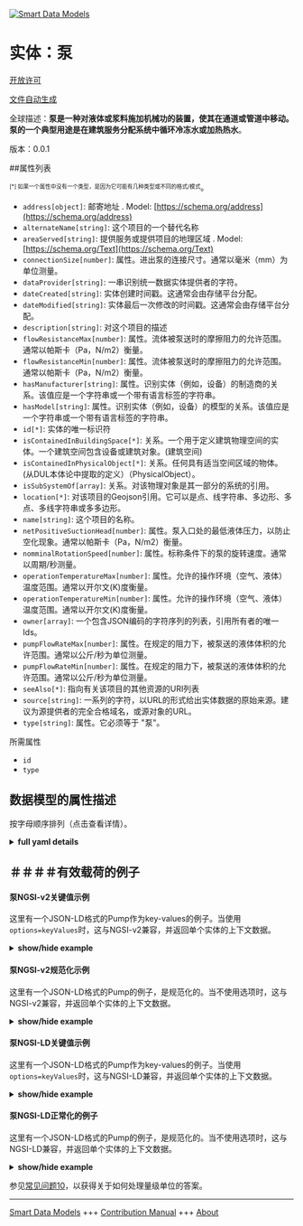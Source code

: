 <!-- 10-Header -->  
[![Smart Data Models](https://smartdatamodels.org/wp-content/uploads/2022/01/SmartDataModels_logo.png "Logo")](https://smartdatamodels.org)  
实体：泵  
====<!-- /10-Header -->  
<!-- 15-License -->  
[开放许可](https://github.com/smart-data-models//dataModel.S4BLDG/blob/master/Pump/LICENSE.md)  
[文件自动生成](https://docs.google.com/presentation/d/e/2PACX-1vTs-Ng5dIAwkg91oTTUdt8ua7woBXhPnwavZ0FxgR8BsAI_Ek3C5q97Nd94HS8KhP-r_quD4H0fgyt3/pub?start=false&loop=false&delayms=3000#slide=id.gb715ace035_0_60)  
<!-- /15-License -->  
<!-- 20-Description -->  
全球描述：**泵是一种对液体或浆料施加机械功的装置，使其在通道或管道中移动。泵的一个典型用途是在建筑服务分配系统中循环冷冻水或加热热水**。  
版本：0.0.1  
<!-- /20-Description -->  
<!-- 30-PropertiesList -->  

##属性列表  

<sup><sub>[*] 如果一个属性中没有一个类型，是因为它可能有几种类型或不同的格式/模式</sub></sup>。  
- `address[object]`: 邮寄地址  . Model: [https://schema.org/address](https://schema.org/address)- `alternateName[string]`: 这个项目的一个替代名称  - `areaServed[string]`: 提供服务或提供项目的地理区域  . Model: [https://schema.org/Text](https://schema.org/Text)- `connectionSize[number]`: 属性。进出泵的连接尺寸。通常以毫米（mm）为单位测量。  - `dataProvider[string]`: 一串识别统一数据实体提供者的字符。  - `dateCreated[string]`: 实体创建时间戳。这通常会由存储平台分配。  - `dateModified[string]`: 实体最后一次修改的时间戳。这通常会由存储平台分配。  - `description[string]`: 对这个项目的描述  - `flowResistanceMax[number]`: 属性。流体被泵送时的摩擦阻力的允许范围。通常以帕斯卡（Pa，N/m2）衡量。  - `flowResistanceMin[number]`: 属性。流体被泵送时的摩擦阻力的允许范围。通常以帕斯卡（Pa，N/m2）衡量。  - `hasManufacturer[string]`: 属性。识别实体（例如，设备）的制造商的关系。该值应是一个字符串或一个带有语言标签的字符串。  - `hasModel[string]`: 属性。识别实体（例如，设备）的模型的关系。该值应是一个字符串或一个带有语言标签的字符串。  - `id[*]`: 实体的唯一标识符  - `isContainedInBuildingSpace[*]`: 关系。一个用于定义建筑物理空间的实体。一个建筑空间包含设备或建筑对象。(建筑空间)  - `isContainedInPhysicalObject[*]`: 关系。任何具有适当空间区域的物体。  (从DUL本体论中提取的定义）（PhysicalObject）。  - `isSubSystemOf[array]`: 关系。对该物理对象是其一部分的系统的引用。  - `location[*]`: 对该项目的Geojson引用。它可以是点、线字符串、多边形、多点、多线字符串或多多边形。  - `name[string]`: 这个项目的名称。  - `netPositiveSuctionHead[number]`: 属性。泵入口处的最低液体压力，以防止空化现象。通常以帕斯卡（Pa，N/m2）衡量。  - `nomminalRotationSpeed[number]`: 属性。标称条件下的泵的旋转速度。通常以周期/秒测量。  - `operationTemperatureMax[number]`: 属性。允许的操作环境（空气、液体）温度范围。通常以开尔文(K)度衡量。  - `operationTemperatureMin[number]`: 属性。允许的操作环境（空气、液体）温度范围。通常以开尔文(K)度衡量。  - `owner[array]`: 一个包含JSON编码的字符序列的列表，引用所有者的唯一Ids。  - `pumpFlowRateMax[number]`: 属性。在规定的阻力下，被泵送的液体体积的允许范围。通常以公斤/秒为单位测量。  - `pumpFlowRateMin[number]`: 属性。在规定的阻力下，被泵送的液体体积的允许范围。通常以公斤/秒为单位测量。  - `seeAlso[*]`: 指向有关该项目的其他资源的URI列表  - `source[string]`: 一系列的字符，以URL的形式给出实体数据的原始来源。建议为源提供者的完全合格域名，或源对象的URL。  - `type[string]`: 属性。它必须等于 "泵"。  <!-- /30-PropertiesList -->  
<!-- 35-RequiredProperties -->  
所需属性  
- `id`  - `type`  <!-- /35-RequiredProperties -->  
<!-- 40-RequiredProperties -->  
<!-- /40-RequiredProperties -->  
<!-- 50-DataModelHeader -->  
## 数据模型的属性描述  
按字母顺序排列（点击查看详情）。  
<!-- /50-DataModelHeader -->  
<!-- 60-ModelYaml -->  
<details><summary><strong>full yaml details</strong></summary>    
```yaml  
Pump:    
  description: A pump is a device which imparts mechanical work on fluids or slurries to move them through a channel or pipeline. A typical use of a pump is to circulate chilled water or heating hot water in a building services distribution system.    
  properties:    
    address:    
      description: The mailing address    
      properties:    
        addressCountry:    
          description: 'Property. The country. For example, Spain. Model:''https://schema.org/addressCountry'''    
          type: string    
        addressLocality:    
          description: 'Property. The locality in which the street address is, and which is in the region. Model:''https://schema.org/addressLocality'''    
          type: string    
        addressRegion:    
          description: 'Property. The region in which the locality is, and which is in the country. Model:''https://schema.org/addressRegion'''    
          type: string    
        district:    
          description: 'A district is a type of administrative division that, in some countries, is managed by the local government.'    
          type: string    
        postOfficeBoxNumber:    
          description: 'Property. The post office box number for PO box addresses. For example, 03578. Model:''https://schema.org/postOfficeBoxNumber'''    
          type: string    
        postalCode:    
          description: 'Property. The postal code. For example, 24004. Model:''https://schema.org/https://schema.org/postalCode'''    
          type: string    
        streetAddress:    
          description: 'Property. The street address. Model:''https://schema.org/streetAddress'''    
          type: string    
        streetNr:    
          description: Number identifying a specific property on a public street.    
          type: string    
      type: object    
      x-ngsi:    
        model: https://schema.org/address    
        type: Property    
    alternateName:    
      description: An alternative name for this item    
      type: string    
      x-ngsi:    
        type: Property    
    areaServed:    
      description: The geographic area where a service or offered item is provided    
      type: string    
      x-ngsi:    
        model: https://schema.org/Text    
        type: Property    
    connectionSize:    
      description: Property. The connection size of the to and from the pump. Usually measured in millimeters (mm).    
      type: number    
      x-ngsi:    
        type: Property    
    dataProvider:    
      description: A sequence of characters identifying the provider of the harmonised data entity.    
      type: string    
      x-ngsi:    
        type: Property    
    dateCreated:    
      description: Entity creation timestamp. This will usually be allocated by the storage platform.    
      format: date-time    
      type: string    
      x-ngsi:    
        type: Property    
    dateModified:    
      description: Timestamp of the last modification of the entity. This will usually be allocated by the storage platform.    
      format: date-time    
      type: string    
      x-ngsi:    
        type: Property    
    description:    
      description: A description of this item    
      type: string    
      x-ngsi:    
        type: Property    
    flowResistanceMax:    
      description: 'Property. Allowable range of frictional resistance against which the fluid is being pumped. Usually measured in Pascals (Pa, N/m2).'    
      type: number    
      x-ngsi:    
        type: Property    
    flowResistanceMin:    
      description: 'Property. Allowable range of frictional resistance against which the fluid is being pumped. Usually measured in Pascals (Pa, N/m2).'    
      type: number    
      x-ngsi:    
        type: Property    
    hasManufacturer:    
      description: 'Property. A relationship identifying the manufacturer of an entity (e.g., device). The value is expected to be a string or a string with language tag.'    
      type: string    
      x-ngsi:    
        type: Property    
    hasModel:    
      description: 'Property. A relationship identifying the model of an entity (e.g., device). The value is expected to be a string or a string with language tag.'    
      type: string    
      x-ngsi:    
        type: Property    
    id:    
      anyOf: &pump_-_properties_-_iscontainedinbuildingspace_-_anyof    
        - description: Property. Identifier format of any NGSI entity    
          maxLength: 256    
          minLength: 1    
          pattern: ^[\w\-\.\{\}\$\+\*\[\]`|~^@!,:\\]+$    
          type: string    
        - description: Property. Identifier format of any NGSI entity    
          format: uri    
          type: string    
      description: Unique identifier of the entity    
      x-ngsi:    
        type: Property    
    isContainedInBuildingSpace:    
      anyOf: *pump_-_properties_-_iscontainedinbuildingspace_-_anyof    
      description: Relationship. An entity used to define the physical spaces of the building. A building space contains devices or building objects. (BuildingSpace)    
      x-ngsi:    
        type: Property    
    isContainedInPhysicalObject:    
      anyOf: *pump_-_properties_-_iscontainedinbuildingspace_-_anyof    
      description: Relationship. Any Object that has a proper space region.  (Definition extracted from DUL ontology) (PhysicalObject)    
      x-ngsi:    
        type: Property    
    isSubSystemOf:    
      description: Relationship. A reference to a system(s) that this Physical Object is part of.    
      items:    
        anyOf: *pump_-_properties_-_iscontainedinbuildingspace_-_anyof    
        description: Property. Unique identifier of the entity    
      type: array    
      x-ngsi:    
        type: Relationship    
    location:    
      description: 'Geojson reference to the item. It can be Point, LineString, Polygon, MultiPoint, MultiLineString or MultiPolygon'    
      oneOf:    
        - description: GeoProperty. Geojson reference to the item. Point    
          properties:    
            bbox:    
              items:    
                type: number    
              minItems: 4    
              type: array    
            coordinates:    
              items:    
                type: number    
              minItems: 2    
              type: array    
            type:    
              enum:    
                - Point    
              type: string    
          required:    
            - type    
            - coordinates    
          title: GeoJSON Point    
          type: object    
        - description: GeoProperty. Geojson reference to the item. LineString    
          properties:    
            bbox:    
              items:    
                type: number    
              minItems: 4    
              type: array    
            coordinates:    
              items:    
                items:    
                  type: number    
                minItems: 2    
                type: array    
              minItems: 2    
              type: array    
            type:    
              enum:    
                - LineString    
              type: string    
          required:    
            - type    
            - coordinates    
          title: GeoJSON LineString    
          type: object    
        - description: GeoProperty. Geojson reference to the item. Polygon    
          properties:    
            bbox:    
              items:    
                type: number    
              minItems: 4    
              type: array    
            coordinates:    
              items:    
                items:    
                  items:    
                    type: number    
                  minItems: 2    
                  type: array    
                minItems: 4    
                type: array    
              type: array    
            type:    
              enum:    
                - Polygon    
              type: string    
          required:    
            - type    
            - coordinates    
          title: GeoJSON Polygon    
          type: object    
        - description: GeoProperty. Geojson reference to the item. MultiPoint    
          properties:    
            bbox:    
              items:    
                type: number    
              minItems: 4    
              type: array    
            coordinates:    
              items:    
                items:    
                  type: number    
                minItems: 2    
                type: array    
              type: array    
            type:    
              enum:    
                - MultiPoint    
              type: string    
          required:    
            - type    
            - coordinates    
          title: GeoJSON MultiPoint    
          type: object    
        - description: GeoProperty. Geojson reference to the item. MultiLineString    
          properties:    
            bbox:    
              items:    
                type: number    
              minItems: 4    
              type: array    
            coordinates:    
              items:    
                items:    
                  items:    
                    type: number    
                  minItems: 2    
                  type: array    
                minItems: 2    
                type: array    
              type: array    
            type:    
              enum:    
                - MultiLineString    
              type: string    
          required:    
            - type    
            - coordinates    
          title: GeoJSON MultiLineString    
          type: object    
        - description: GeoProperty. Geojson reference to the item. MultiLineString    
          properties:    
            bbox:    
              items:    
                type: number    
              minItems: 4    
              type: array    
            coordinates:    
              items:    
                items:    
                  items:    
                    items:    
                      type: number    
                    minItems: 2    
                    type: array    
                  minItems: 4    
                  type: array    
                type: array    
              type: array    
            type:    
              enum:    
                - MultiPolygon    
              type: string    
          required:    
            - type    
            - coordinates    
          title: GeoJSON MultiPolygon    
          type: object    
      x-ngsi:    
        type: GeoProperty    
    name:    
      description: The name of this item.    
      type: string    
      x-ngsi:    
        type: Property    
    netPositiveSuctionHead:    
      description: 'Property. Minimum liquid pressure at the pump inlet to prevent cavitation. Usually measured in Pascals (Pa, N/m2).'    
      type: number    
      x-ngsi:    
        type: Property    
    nomminalRotationSpeed:    
      description: Property. Pump rotational speed under nominal conditions. Usually measured in cycles/s.    
      type: number    
      x-ngsi:    
        type: Property    
    operationTemperatureMax:    
      description: 'Property. Allowable operation ambient (air, fluid) temperature range. Usually measured in degrees Kelvin (K).'    
      type: number    
      x-ngsi:    
        type: Property    
    operationTemperatureMin:    
      description: 'Property. Allowable operation ambient (air, fluid) temperature range. Usually measured in degrees Kelvin (K).'    
      type: number    
      x-ngsi:    
        type: Property    
    owner:    
      description: A List containing a JSON encoded sequence of characters referencing the unique Ids of the owner(s)    
      items:    
        anyOf: *pump_-_properties_-_iscontainedinbuildingspace_-_anyof    
        description: Property. Unique identifier of the entity    
      type: array    
      x-ngsi:    
        type: Property    
    pumpFlowRateMax:    
      description: Property. Allowable range of volume of fluid being pumped against the resistance specified. Usually measured in kg/s.    
      type: number    
      x-ngsi:    
        type: Property    
    pumpFlowRateMin:    
      description: Property. Allowable range of volume of fluid being pumped against the resistance specified. Usually measured in kg/s.    
      type: number    
      x-ngsi:    
        type: Property    
    seeAlso:    
      description: list of uri pointing to additional resources about the item    
      oneOf:    
        - items:    
            format: uri    
            type: string    
          minItems: 1    
          type: array    
        - format: uri    
          type: string    
      x-ngsi:    
        type: Property    
    source:    
      description: 'A sequence of characters giving the original source of the entity data as a URL. Recommended to be the fully qualified domain name of the source provider, or the URL to the source object.'    
      type: string    
      x-ngsi:    
        type: Property    
    type:    
      description: Property. It must be equal to `Pump`.    
      enum:    
        - Pump    
      type: string    
      x-ngsi:    
        type: Property    
  required:    
    - id    
    - type    
  type: object    
  x-derived-from: "https://saref.etsi.org/saref4bldg/v1.1.2/#s4bldg:Pump"    
  x-disclaimer: 'Redistribution and use in source and binary forms, with or without modification, are permitted  provided that the license conditions are met. Copyleft (c) 2022 Contributors to Smart Data Models Program'    
  x-license-url: https://github.com/smart-data-models/dataModel.S4BLDG/blob/master/Pump/LICENSE.md    
  x-model-schema: https://smart-data-models.github.com/dataModel.SAREF4BLDG/Pump/schema.json    
  x-model-tags: SAREF Pump    
  x-version: 0.0.1    
```  
</details>    
<!-- /60-ModelYaml -->  
<!-- 70-MiddleNotes -->  
<!-- /70-MiddleNotes -->  
<!-- 80-Examples -->  
## ＃＃＃＃有效载荷的例子  
#### 泵NGSI-v2关键值示例  
这里有一个JSON-LD格式的Pump作为key-values的例子。当使用`options=keyValues`时，这与NGSI-v2兼容，并返回单个实体的上下文数据。  
<details><summary><strong>show/hide example</strong></summary>    
```json  
{  
    "id": "urn:ngsi-ld:Pump:5c6aa613-0829-405e-aeb6-ef000e26fea1",  
    "type": "Pump",  
    "connectionSize": 0.0736674796470771,  
    "flowResistanceMax": 0.5763414622833901,  
    "flowResistanceMin": 0.23194313125611832,  
    "netPositiveSuctionHead": 0.9430406136976697,  
    "nomminalRotationSpeed": 0.49997837892806263,  
    "operationTemperatureMax": 0.016630756942512148,  
    "operationTemperatureMin": 0.7235008225786019,  
    "pumpFlowRateMax": 0.2126600766557486,  
    "pumpFlowRateMin": 0.8849029838139153,  
    "isContainedInBuildingSpace": "urn:ngsi-ld:BuildingSpace:13846972-f593-4662-96b5-92cefbbe8219",  
    "isContainedInPhysicalObject": "urn:ngsi-ld:PhysicalObject:54ecdd7e-4ab8-4c41-b56b-47bb45c572f8",  
    "isSubSystemOf": [  
        "urn:ngsi-ld:System:092c5cb0-1b8e-4bc9-88ee-ce226a23061f",  
        "urn:ngsi-ld:System:053dc8a9-bbb7-402c-8d99-522b8626091d",  
        "urn:ngsi-ld:System:60e0c6c5-ebd6-4460-aa78-442698c8204c"  
    ],  
    "hasManufacturer": "Pump Company Inc.",  
    "hasModel": "Pump 0.1.2",  
    "dateCreated": "2023-01-26T00:41:42Z",  
    "dateModified": "2023-01-26T10:20:35Z",  
    "source": "Import",  
    "name": "Pump",  
    "alternateName": "Pump type 2",  
    "description": "Pump of limited Pump types",  
    "dataProvider": "IFC file"  
}  
```  
</details>  
#### 泵NGSI-v2规范化示例  
这里有一个JSON-LD格式的Pump的例子，是规范化的。当不使用选项时，这与NGSI-v2兼容，并返回单个实体的上下文数据。  
<details><summary><strong>show/hide example</strong></summary>    
```json  
{  
  "id": "urn:ngsi-ld:Pump:068a2569-0602-4845-8ed3-8ddb200bdcac",  
  "type": "Pump",  
  "connectionSize": {  
    "type": "Measurement",  
    "value":  0.8537944550916271  
  },  
  "flowResistanceMax": {  
    "type": "Measurement",  
    "value":  0.934151218696693  
  },  
  "flowResistanceMin": {  
    "type": "Measurement",  
    "value": { 0.5798733223282941  
  },  
  "netPositiveSuctionHead": {  
    "type": "Measurement",  
    "value": { 0.9236791362464654  
  },  
  "nomminalRotationSpeed": {  
    "type": "Measurement",  
    "value": 0.9434212309119704  
  },  
  "operationTemperatureMax": {  
    "type": "Measurement",  
    "value": 0.40126909555034673  
  },  
  "operationTemperatureMin": {  
    "type": "Measurement",  
    "value": 0.49855896547412504  
  },  
  "pumpFlowRateMax": {  
    "type": "Measurement",  
    "value": 0.8126244460338075  
  },  
  "pumpFlowRateMin": {  
    "type": "Measurement",  
    "value":  0.4387979987462379  
  },  
  "isContainedInBuildingSpace": {  
    "type": "URL",  
    "value": "urn:ngsi-ld:BuildingSpace:30823ddd-b24b-4307-917c-72134cf789aa"  
  },  
  "isContainedInPhysicalObject": {  
    "type": "URL",  
    "value": "urn:ngsi-ld:PhysicalObject:f57afcb5-61fd-4e18-b9e0-4c246e0ed2c2"  
  },  
  "isSubSystemOf": {  
    "type": "array",  
    "value": [  
      {  
        "type": "URL",  
        "value": "urn:ngsi-ld:System:93229da7-6aa4-42ad-8d91-7d529267dafd"  
      },  
      {  
        "type": "URL",  
        "value": "urn:ngsi-ld:System:cd14cc46-1a6c-4058-ad6c-07b62d4944c0"  
      },  
      {  
        "type": "URL",  
        "value": "urn:ngsi-ld:System:1dcc7d2b-1886-4006-970f-4c44a5213211"  
      }  
    ]  
  },  
  "hasManufacturer": {  
    "type": "Text",  
    "value": "Pump Company Inc."  
  },  
  "hasModel": {  
    "type": "Text",  
    "value": "Pump 0.1.2"  
  },  
  "dateCreated": {  
    "type": "DateTime",  
    "value": "2023-01-26T09:00:15.8186104+01:00"  
  },  
  "dateModified": {  
    "type": "DateTime",  
    "value": "2023-01-25T18:30:43.9565309+01:00"  
  },  
  "source": {  
    "type": "Text",  
    "value": "Import"  
  },  
  "name": {  
    "type": "Text",  
    "value": "Pump"  
  },  
  "alternateName": {  
    "type": "Text",  
    "value": "Pump type 2"  
  },  
  "description": {  
    "type": "Text",  
    "value": "Pump of limited Pump types"  
  },  
  "dataProvider": {  
    "type": "Text",  
    "value": "IFC file"  
  }  
}  
```  
</details>  
#### 泵NGSI-LD关键值示例  
这里有一个JSON-LD格式的Pump作为key-values的例子。当使用`options=keyValues`时，这与NGSI-LD兼容，并返回单个实体的上下文数据。  
<details><summary><strong>show/hide example</strong></summary>    
```json  
{  
  "id": "urn:ngsi-ld:Pump:5c6aa613-0829-405e-aeb6-ef000e26fea1",  
  "type": "Pump",  
  "connectionSize": 0.0736674796470771,  
  "flowResistanceMax": 0.5763414622833901,  
  "flowResistanceMin": 0.23194313125611832,  
  "netPositiveSuctionHead": 0.9430406136976697,  
  "nomminalRotationSpeed": 0.49997837892806263,  
  "operationTemperatureMax": 0.016630756942512148,  
  "operationTemperatureMin": 0.7235008225786019,  
  "pumpFlowRateMax": 0.2126600766557486,  
  "pumpFlowRateMin": 0.8849029838139153,  
  "isContainedInBuildingSpace": "urn:ngsi-ld:BuildingSpace:13846972-f593-4662-96b5-92cefbbe8219",  
  "isContainedInPhysicalObject": "urn:ngsi-ld:PhysicalObject:54ecdd7e-4ab8-4c41-b56b-47bb45c572f8",  
  "isSubSystemOf": [  
    "urn:ngsi-ld:System:092c5cb0-1b8e-4bc9-88ee-ce226a23061f",  
    "urn:ngsi-ld:System:053dc8a9-bbb7-402c-8d99-522b8626091d",  
    "urn:ngsi-ld:System:60e0c6c5-ebd6-4460-aa78-442698c8204c"  
  ],  
  "hasManufacturer": "Pump Company Inc.",  
  "hasModel": "Pump 0.1.2",  
  "dateCreated": "2023-01-26T00:41:42Z",  
  "dateModified": "2023-01-26T10:20:35Z",  
  "source": "Import",  
  "name": "Pump",  
  "alternateName": "Pump type 2",  
  "description": "Pump of limited Pump types",  
  "dataProvider": "IFC file",  
  "@context": [  
    "https://raw.githubusercontent.com/smart-data-models/dataModel.S4BLDG/master/context.jsonld",  
    "https://uri.etsi.org/ngsi-ld/v1/ngsi-ld-core-context.jsonld"  
  ]  
}  
```  
</details>  
#### 泵NGSI-LD正常化的例子  
这里有一个JSON-LD格式的Pump的例子，是规范化的。当不使用选项时，这与NGSI-LD兼容，并返回单个实体的上下文数据。  
<details><summary><strong>show/hide example</strong></summary>    
```json  
{  
  "id": "urn:ngsi-ld:Pump:7ed480ca-f64d-42fd-9d2e-a792829d1467",  
  "type": "Pump",  
  "connectionSize": {  
    "type": "Property",  
    "unitCode": "mm",  
    "observedAt": "2023-01-26T01:56:40Z",  
    "value": 0.439871049852415  
  },  
  "flowResistanceMax": {  
    "type": "Property",  
    "unitCode": "N/m2",  
    "observedAt": "2023-01-26T10:30:54Z",  
    "value": 0.70272326323097  
  },  
  "flowResistanceMin": {  
    "type": "Property",  
    "unitCode": "N/m2",  
    "observedAt": "2023-01-26T11:23:10Z",  
    "value": 0.748100252355086  
  },  
  "netPositiveSuctionHead": {  
    "type": "Property",  
    "unitCode": "N/m2",  
    "observedAt": "2023-01-25T23:42:12Z",  
    "value": 0.4372375818125598  
  },  
  "nomminalRotationSpeed": {  
    "type": "Property",  
    "unitCode": "cycles/s",  
    "observedAt": "2023-01-25T16:47:26Z",  
    "value": 0.9055473204179818  
  },  
  "operationTemperatureMax": {  
    "type": "Property",  
    "unitCode": "K",  
    "observedAt": "2023-01-25T23:01:07Z",  
    "value": 0.19255105886794588  
  },  
  "operationTemperatureMin": {  
    "type": "Property",  
    "unitCode": "K",  
    "observedAt": "2023-01-26T02:59:51Z",  
    "value": 0.014765641352581182  
  },  
  "pumpFlowRateMax": {  
    "type": "Property",  
    "unitCode": "kg/s",  
    "observedAt": "2023-01-26T10:06:49Z",  
    "value": 0.2765428009146871  
  },  
  "pumpFlowRateMin": {  
    "type": "Property",  
    "unitCode": "kg/s",  
    "observedAt": "2023-01-26T00:29:22Z",  
    "value": 0.691611788348768  
  },  
  "isContainedInBuildingSpace": {  
    "type": "Relationship",  
    "object": "urn:ngsi-ld:BuildingSpace:00bec903-1682-4d39-9164-6b6635d717c7"  
  },  
  "isContainedInPhysicalObject": {  
    "type": "Relationship",  
    "object": "urn:ngsi-ld:PhysicalObject:cf20b915-721e-4f55-b736-af772bdc68c2"  
  },  
  "isSubSystemOf": [  
    {  
      "type": "Relationship",  
      "object": "urn:ngsi-ld:System:08e18090-a9f4-4837-a6aa-3d218b14721c"  
    },  
    {  
      "type": "Relationship",  
      "object": "urn:ngsi-ld:System:646f75aa-9900-4722-98ce-b3811440d0ce"  
    },  
    {  
      "type": "Relationship",  
      "object": "urn:ngsi-ld:System:00fb7f96-ff82-4b41-8b6e-1e3d2d8b66c3"  
    }  
  ],  
  "hasManufacturer": {  
    "type": "Property",  
    "value": "Pump Company Inc."  
  },  
  "hasModel": {  
    "type": "Property",  
    "value": "Pump 0.1.2"  
  },  
  "dateCreated": {  
    "type": "Property",  
    "value": "2023-01-26T13:30:12Z"  
  },  
  "dateModified": {  
    "type": "Property",  
    "value": "2023-01-25T15:53:32Z"  
  },  
  "source": {  
    "type": "Property",  
    "value": "Import"  
  },  
  "name": {  
    "type": "Property",  
    "value": "Pump"  
  },  
  "alternateName": {  
    "type": "Property",  
    "value": "Pump type 2"  
  },  
  "description": {  
    "type": "Property",  
    "value": "Pump of limited Pump types"  
  },  
  "dataProvider": {  
    "type": "Property",  
    "value": "IFC file"  
  },  
  "@context": [  
    "https://raw.githubusercontent.com/smart-data-models/dataModel.S4BLDG/master/context.jsonld",  
    "https://uri.etsi.org/ngsi-ld/v1/ngsi-ld-core-context.jsonld"  
  ]  
}  
```  
</details><!-- /80-Examples -->  
<!-- 90-FooterNotes -->  
<!-- /90-FooterNotes -->  
<!-- 95-Units -->  
参见[常见问题10](https://smartdatamodels.org/index.php/faqs/)，以获得关于如何处理量级单位的答案。  
<!-- /95-Units -->  
<!-- 97-LastFooter -->  
---  
[Smart Data Models](https://smartdatamodels.org) +++ [Contribution Manual](https://bit.ly/contribution_manual) +++ [About](https://bit.ly/Introduction_SDM)<!-- /97-LastFooter -->  
